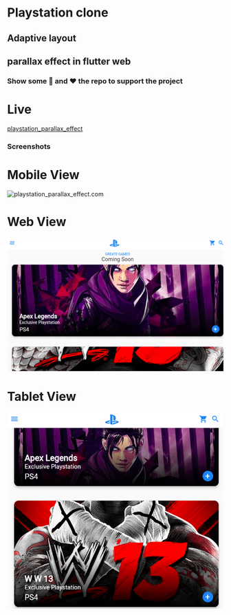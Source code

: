 # Playstation clone 
## Adaptive layout
## parallax effect in flutter web

### Show some 🌟 and ❤️ the repo to support the project

# Live


<a href="https://fire-a03f9.web.app/#/">playstation_parallax_effect</a>


### Screenshots 
 

 # Mobile View 
<p>
      <img src="https://github.com/suryadevsingh/playstationapp/blob/master/assets/sceenshots/playstation.gif" alt="playstation_parallax_effect.com">
  </p>
  
 # Web View 
 <p>
      <img src="https://github.com/suryadevsingh/playstationapp/blob/master/assets/sceenshots/playstation1.png" alt="playstation_parallax.com">
  
 </p>

 # Tablet View 
 <p>
      <img src="https://github.com/suryadevsingh/playstationapp/blob/master/assets/sceenshots/playstation2.png" alt="playstation_parallax.com">
  
 </p>


